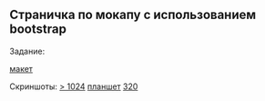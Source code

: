 ## Страничка по мокапу с использованием bootstrap

Задание:

[макет](https://prnt.sc/WSOHA26Z_mdi)

Скриншоты:
[> 1024](https://prnt.sc/1BILDLDWKPCw)
[планшет](https://prnt.sc/-ELZu6PvtZeN)
[320](https://prnt.sc/7d8DRFM6q4W1)
